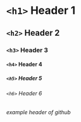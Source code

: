 # `<h1>` Header 1
## `<h2>` Header 2
### `<h3>` Header 3
#### `<h4>` Header 4
##### `<h5>` Header 5
###### `<h6>` Header 6

###### example header of github
